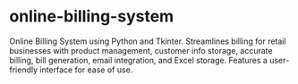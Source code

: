 # online-billing-system
Online Billing System using Python and Tkinter. Streamlines billing for retail businesses with product management, customer info storage, accurate billing, bill generation, email integration, and Excel storage. Features a user-friendly interface for ease of use.
